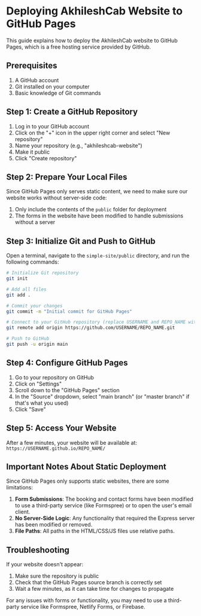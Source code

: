 # Deploying AkhileshCab Website to GitHub Pages

This guide explains how to deploy the AkhileshCab website to GitHub Pages, which is a free hosting service provided by GitHub.

## Prerequisites

1. A GitHub account
2. Git installed on your computer
3. Basic knowledge of Git commands

## Step 1: Create a GitHub Repository

1. Log in to your GitHub account
2. Click on the "+" icon in the upper right corner and select "New repository"
3. Name your repository (e.g., "akhileshcab-website")
4. Make it public
5. Click "Create repository"

## Step 2: Prepare Your Local Files

Since GitHub Pages only serves static content, we need to make sure our website works without server-side code:

1. Only include the contents of the `public` folder for deployment
2. The forms in the website have been modified to handle submissions without a server

## Step 3: Initialize Git and Push to GitHub

Open a terminal, navigate to the `simple-site/public` directory, and run the following commands:

```bash
# Initialize Git repository
git init

# Add all files
git add .

# Commit your changes
git commit -m "Initial commit for GitHub Pages"

# Connect to your GitHub repository (replace USERNAME and REPO_NAME with your GitHub username and repository name)
git remote add origin https://github.com/USERNAME/REPO_NAME.git

# Push to GitHub
git push -u origin main
```

## Step 4: Configure GitHub Pages

1. Go to your repository on GitHub
2. Click on "Settings"
3. Scroll down to the "GitHub Pages" section
4. In the "Source" dropdown, select "main branch" (or "master branch" if that's what you used)
5. Click "Save"

## Step 5: Access Your Website

After a few minutes, your website will be available at:
`https://USERNAME.github.io/REPO_NAME/`

## Important Notes About Static Deployment

Since GitHub Pages only supports static websites, there are some limitations:

1. **Form Submissions**: The booking and contact forms have been modified to use a third-party service (like Formspree) or to open the user's email client.
2. **No Server-Side Logic**: Any functionality that required the Express server has been modified or removed.
3. **File Paths**: All paths in the HTML/CSS/JS files use relative paths.

## Troubleshooting

If your website doesn't appear:
1. Make sure the repository is public
2. Check that the GitHub Pages source branch is correctly set
3. Wait a few minutes, as it can take time for changes to propagate

For any issues with forms or functionality, you may need to use a third-party service like Formspree, Netlify Forms, or Firebase.
